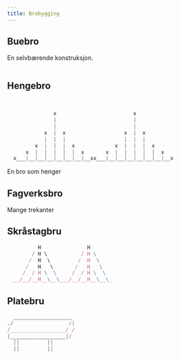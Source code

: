 ```yaml
---
title: Brobygging
---
```


## Buebro

En selvbærende konstruksjon.
<pre>
</pre>

## Hengebro

```js


               x                         x
               |                         |
               |                         |
            x  |  x                   x  |  x
            |  |  |                   |  |  |
         x  |  |  |  x             x  |  |  |  x
      x  |  |  |  |  |  x       x  |  |  |  |  |  x
  x___|__|__|__|__|__|__|__xx___|__|__|__|__|__|__|__x
```

En bro som henger

## Fagverksbro

Mange trekanter

## Skråstagbru

```js
          H               H
        / H \           / H \   
       /  H  \         /  H  \  
      /   H   \       /   H   \ 
     /  / H \  \     /  / H \  \ 
  __/__/__H__\__\___/__/__H__\__\_
  ```

  ## Platebru
  ```js
    ___________________
 ./                  /|
/__________________/ /
|__________________|/
    ||         ||
    ||         ||
  ```